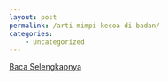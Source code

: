 ```yaml
---
layout: post
permalink: /arti-mimpi-kecoa-di-badan/
categories:
    - Uncategorized
---
```


[Baca Selengkapnya](/06)